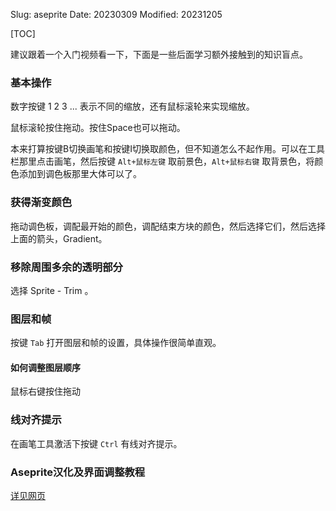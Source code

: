 Slug: aseprite
Date: 20230309
Modified: 20231205

[TOC]



建议跟着一个入门视频看一下，下面是一些后面学习额外接触到的知识盲点。

### 基本操作

数字按键 1 2 3 ... 表示不同的缩放，还有鼠标滚轮来实现缩放。

鼠标滚轮按住拖动。按住Space也可以拖动。

本来打算按键B切换画笔和按键I切换取颜色，但不知道怎么不起作用。可以在工具栏那里点击画笔，然后按键 `Alt+鼠标左键` 取前景色，`Alt+鼠标右键` 取背景色，将颜色添加到调色板那里大体可以了。



### 获得渐变颜色

拖动调色板，调配最开始的颜色，调配结束方块的颜色，然后选择它们，然后选择上面的箭头，Gradient。

### 移除周围多余的透明部分

选择 Sprite - Trim 。



### 图层和帧

按键 `Tab` 打开图层和帧的设置，具体操作很简单直观。

#### 如何调整图层顺序

鼠标右键按住拖动



### 线对齐提示

在画笔工具激活下按键 `Ctrl` 有线对齐提示。



### Aseprite汉化及界面调整教程
[详见网页](https://steamcommunity.com/sharedfiles/filedetails/?id=1333477949)
